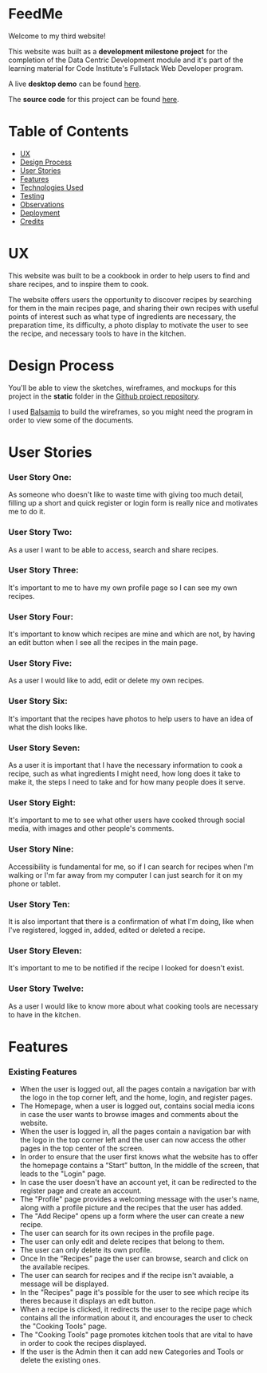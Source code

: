 # FeedMe

Welcome to my third website!

This website was built as a **development milestone project** for the completion of the Data Centric Development module and it's part of the learning material for Code Institute's Fullstack Web Developer program.

A live **desktop demo** can be found [here](https://gaspar91.github.io/FeedMe/).

The **source code** for this project can be found [here](https://github.com/gaspar91/FeedMe).


# Table of Contents

- [UX](#ux)
- [Design Process](#design-process)
- [User Stories](#user-stories)
- [Features](#features)
- [Technologies Used](#technologies-used)
- [Testing](#testing)
- [Observations](#observations)
- [Deployment](#deployment)
- [Credits](#credits)


# UX

This website was built to be a cookbook in order to help users to find and share recipes, and to inspire them to cook.

The website offers users the opportunity to discover recipes by searching for them in the main recipes page, and sharing their own recipes with useful points of interest such as what type of ingredients are necessary, the preparation time, its difficulty, a photo display to motivate the user to see the recipe, and necessary tools to have in the kitchen.


# Design Process

You'll be able to view the sketches, wireframes, and mockups for this project in the **static** folder in the [Github project repository](https://github.com/gaspar91/FeedMe).

I used [Balsamiq](https://balsamiq.com/) to build the wireframes, so you might need the program in order to view some of the documents.


# User Stories

### User Story One:

As someone who doesn't like to waste time with giving too much detail, filling up a short and quick register or login form is really nice and motivates me to do it.

### User Story Two:

As a user I want to be able to access, search and share recipes.

### User Story Three:

It's important to me to have my own profile page so I can see my own recipes.

### User Story Four:

It's important to know which recipes are mine and which are not, by having an edit button when I see all the recipes in the main page.

### User Story Five:

As a user I would like to add, edit or delete my own recipes.

### User Story Six:

It's important that the recipes have photos to help users to have an idea of what the dish looks like.

### User Story Seven:

As a user it is important that I have the necessary information to cook a recipe, such as what ingredients I might need, how long does it take to make it, the steps I need to take and for how many people does it serve.

### User Story Eight:

It's important to me to see what other users have cooked through social media, with images and other people's comments.

### User Story Nine:

Accessibility is fundamental for me, so if I can search for recipes when I'm walking or I'm far away from my computer I can just search for it on my phone or tablet.

### User Story Ten:

It is also important that there is a confirmation of what I'm doing, like when I've registered, logged in, added, edited or deleted a recipe.

### User Story Eleven:

It's important to me to be notified if the recipe I looked for doesn't exist.

### User Story Twelve:

As a user I would like to know more about what cooking tools are necessary to have in the kitchen.


# Features

### Existing Features
- When the user is logged out, all the pages contain a navigation bar with the logo in the top corner left, and the home, login, and register pages.
- The Homepage, when a user is logged out, contains social media icons in case the user wants to browse images and comments about the website.
- When the user is logged in, all the pages contain a navigation bar with the logo in the top corner left and the user can now access the other pages in the top center of the screen.
- In order to ensure that the user first knows what the website has to offer the homepage contains a “Start” button, In the middle of the screen, that leads to the "Login" page.
- In case the user doesn't have an account yet, it can be redirected to the register page and create an account.
- The "Profile" page provides a welcoming message with the user's name, along with a profile picture and the recipes that the user has added.
- The "Add Recipe" opens up a form where the user can create a new recipe.
- The user can search for its own recipes in the profile page.
- The user can only edit and delete recipes that belong to them.
- The user can only delete its own profile.
- Once In the “Recipes” page the user can browse, search and click on the available recipes.
- The user can search for recipes and if the recipe isn't avaiable, a message will be displayed.
- In the "Recipes" page it's possible for the user to see which recipe its theres because it displays an edit button.
- When a recipe is clicked, it redirects the user to the recipe page which contains all the information about it, and encourages the user to check the "Cooking Tools" page.
- The "Cooking Tools" page promotes kitchen tools that are vital to have in order to cook the recipes displayed.
- If the user is the Admin then it can add new Categories and Tools or delete the existing ones.